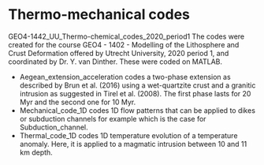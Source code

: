 # Thermo-mechanical codes
GEO4-1442_UU_Thermo-chemical_codes_2020_period1
The codes were created for the course GEO4 - 1402 - Modelling of the Lithosphere and Crust Deformation offered by Utrecht University,
2020 period 1, and coordinated by Dr. Y. van Dinther.
These were coded on MATLAB.
- Aegean_extension_acceleration codes a two-phase extension as described by Brun et al. (2016) using a wet-quartzite crust and a granitic intrusion
  as suggested in Tirel et al. (2008). The first phase lasts for 20 Myr and the second one for 10 Myr.
- Mechanical_code_1D codes 1D flow patterns that can be applied to dikes or subduction channels for example which is the case for Subduction_channel.
- Thermal_code_1D codes 1D temperature evolution of a temperature anomaly. Here, it is applied to a magmatic intrusion between 10 and 11 km depth.
